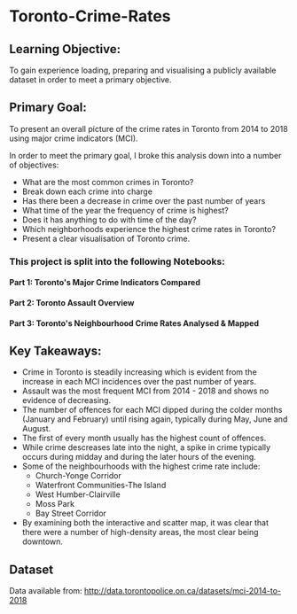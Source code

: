 # Toronto-Crime-Rates
## Learning Objective: 
To gain experience loading, preparing and visualising a publicly available dataset in order to meet a primary objective. 

## Primary Goal: 
To present an overall picture of the crime rates in Toronto from 2014 to 2018 using major crime indicators (MCI).

In order to meet the primary goal, I broke this analysis down into a number of objectives:

- What are the most common crimes in Toronto?
- Break down each crime into charge
- Has there been a decrease in crime over the past number of years
- What time of the year the frequency of crime is highest? 
- Does it has anything to do with time of the day?
- Which neighborhoods experience the highest crime rates in Toronto?   
- Present a clear visualisation of Toronto crime.

### This project is split into the following Notebooks:

#### Part 1: Toronto's Major Crime Indicators Compared

#### Part 2: Toronto Assault Overview 

#### Part 3: Toronto's Neighbourhood Crime Rates Analysed & Mapped

## Key Takeaways:

- Crime in Toronto is steadily increasing which is evident from the increase in each MCI incidences over the past number of years.
- Assault was the most frequent MCI from 2014 - 2018 and shows no evidence of decreasing.
- The number of offences for each MCI dipped during the colder months (January and February) until rising again, typically during May, June and August. 
- The first of every month usually has the highest count of offences.
- While crime descreases late into the night, a spike in crime typically occurs during midday and during the later hours of the evening.
- Some of the neighbourhoods with the highest crime rate include:
    - Church-Yonge Corridor
    - Waterfront Communities-The Island 
    - West Humber-Clairville
    - Moss Park 
    - Bay Street Corridor	
- By examining both the interactive and scatter map, it was clear that there were a number of high-density areas, the most clear being downtown.    
    
## Dataset
Data available from: http://data.torontopolice.on.ca/datasets/mci-2014-to-2018

